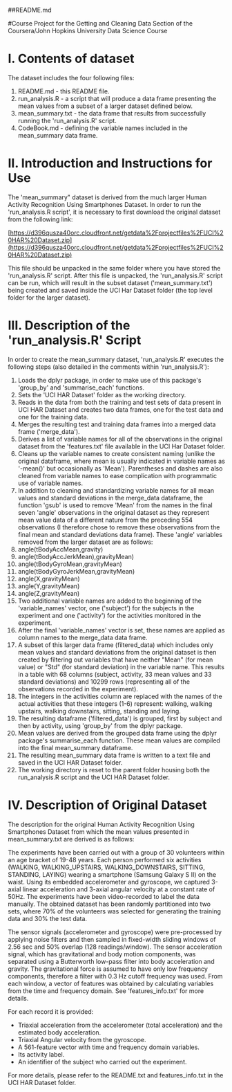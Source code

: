 ##README.md

#Course Project for the Getting and Cleaning Data Section of the Coursera/John Hopkins University Data Science Course


I. Contents of  dataset
=======================
The dataset includes the four following files:

1. README.md  - this README file.
2. run\_analysis.R - a script that will produce a data frame presenting the mean values from a subset of a larger dataset defined below.
3. mean\_summary.txt - the data frame that results from successfully running the 'run\_analysis.R' script.
4. CodeBook.md - defining the variable names included in the mean\_summary data frame.  


II. Introduction and Instructions for Use
=========================================
The 'mean\_summary" dataset is derived from the much larger Human Activity Recognition Using Smartphones Dataset. In order to run the 'run\_analysis.R script', it is necessary to first download the original dataset from the following link:

[https://d396qusza40orc.cloudfront.net/getdata%2Fprojectfiles%2FUCI%20HAR%20Dataset.zip](https://d396qusza40orc.cloudfront.net/getdata%2Fprojectfiles%2FUCI%20HAR%20Dataset.zip)

This file should be unpacked in the same folder where you have stored the 'run\_analysis.R' script. After this file is unpacked, the 'run\_analysis.R' script can be run, which will result in the subset dataset ('mean\_summary.txt') being created and saved inside the UCI Har Dataset folder (the top level folder for the larger dataset).  


III. Description of the 'run\_analysis.R' Script
================================================
In order to create the mean\_summary dataset, 'run\_analysis.R' executes the following steps (also detailed in the comments within 'run\_analysis.R'):

1. Loads the dplyr package, in order to make use of this package's 'group\_by' and 'summarise\_each' functions.  
2. Sets the 'UCI HAR Dataset' folder as the working directory.  
3. Reads in the data from both the training and test sets of data present in UCI HAR Dataset and creates two data frames, one for the test data and one for the training data.  
4. Merges the resulting test and training data frames into a merged data frame ('merge\_data').  
5. Derives a list of variable names for all of the observations in the original dataset from the 'features.txt' file available in the UCI Har Dataset folder.  
6. Cleans up the variable names to create consistent naming (unlike the original dataframe, where mean is usually indicated in variable names as '-mean()' but occasionally as 'Mean'). Parentheses and dashes are also cleaned from variable names to ease complication with programmatic use of variable names. 
7. In addition to cleaning and standardizing variable names for all mean values and standard deviations in the merge\_data dataframe, the function 'gsub' is used to remove 'Mean' from the names in the final seven 'angle' observations in the original dataset as they represent mean value data of a different nature from the preceding 554 observations (I therefore chose to remove these observations from the final mean and standard deviations data frame). These 'angle' variables removed from the larger dataset are as follows: 
  1. angle(tBodyAccMean,gravity)
  2. angle(tBodyAccJerkMean),gravityMean)
  3. angle(tBodyGyroMean,gravityMean)
  4. angle(tBodyGyroJerkMean,gravityMean)
  5. angle(X,gravityMean)
  6. angle(Y,gravityMean)
  7. angle(Z,gravityMean)  
8. Two additional variable names are added to the beginning of the 'variable\_names' vector, one ('subject') for the subjects in the experiment and one ('activity') for the activities monitored in the experiment.  
9. After the final 'variable\_names' vector is set, these names are applied as column names to the merge\_data data frame.  
10. A subset of this larger data frame (filtered\_data) which includes only mean values and standard deviations from the original dataset is then created by filtering out variables that have neither "Mean" (for mean value) or "Std" (for standard deviation) in the variable name. This results in a table with 68 columns (subject, activity, 33 mean values and 33 standard deviations) and 10299 rows (representing all of the observations recorded in the experiment).  
11. The integers in the activities column are replaced with the names of the actual activities that these integers (1-6) represent: walking, walking upstairs, walking downstairs, sitting, standing and laying.  
12. The resulting dataframe ('filtered\_data') is grouped, first by subject and then by activity, using 'group\_by' from the dplyr package.  
13. Mean values are derived from the grouped data frame using the dplyr package's summarise\_each function. These mean values are compiled into the final mean\_summary dataframe.  
14. The resulting mean\_summary data frame is written to a text file and saved in the UCI HAR Dataset folder.  
15. The working directory is reset to the parent folder housing both the run\_analysis.R script and the UCI HAR Dataset folder.    

IV. Description of Original Dataset
===================================
The description for the original Human Activity Recognition Using Smartphones Dataset from which the mean values presented in mean\_summary.txt are derived is as follows:

The experiments have been carried out with a group of 30 volunteers within an age bracket of 19-48 years. Each person performed six activities (WALKING, WALKING\_UPSTAIRS, WALKING\_DOWNSTAIRS, SITTING, STANDING, LAYING) wearing a smartphone (Samsung Galaxy S II) on the waist. Using its embedded accelerometer and gyroscope, we captured 3-axial linear acceleration and 3-axial angular velocity at a constant rate of 50Hz. The experiments have been video-recorded to label the data manually. The obtained dataset has been randomly partitioned into two sets, where 70% of the volunteers was selected for generating the training data and 30% the test data.

The sensor signals (accelerometer and gyroscope) were pre-processed by applying noise filters and then sampled in fixed-width sliding windows of 2.56 sec and 50% overlap (128 readings/window). The sensor acceleration signal, which has gravitational and body motion components, was separated using a Butterworth low-pass filter into body acceleration and gravity. The gravitational force is assumed to have only low frequency components, therefore a filter with 0.3 Hz cutoff frequency was used. From each window, a vector of features was obtained by calculating variables from the time and frequency domain. See 'features\_info.txt' for more details.

For each record it is provided:
- Triaxial acceleration from the accelerometer (total acceleration) and the estimated body acceleration.
- Triaxial Angular velocity from the gyroscope.
- A 561-feature vector with time and frequency domain variables.
- Its activity label.
- An identifier of the subject who carried out the experiment.

For more details, please refer to the README.txt and features\_info.txt in the UCI HAR Dataset folder.
